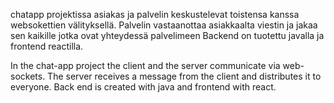 chatapp projektissa asiakas ja palvelin keskustelevat toistensa kanssa websokettien välityksellä.
Palvelin vastaanottaa asiakkaalta viestin ja jakaa sen kaikille jotka ovat yhteydessä palvelimeen
Backend on tuotettu javalla ja frontend reactilla.

In the chat-app project the client and the server communicate via web-sockets.
The server receives a message from the client and distributes it to everyone.
Back end is created with java and frontend with react.

